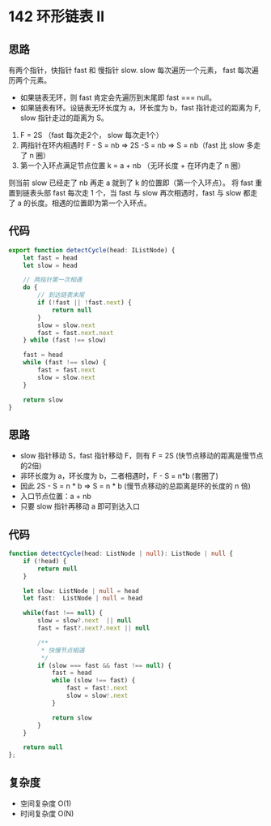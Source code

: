 # 142 环形链表 II

## 思路

有两个指针，快指针 fast 和 慢指针 slow. slow 每次遍历一个元素， fast 每次遍历两个元素。
- 如果链表无环，则 fast 肯定会先遍历到末尾即 fast === null。
- 如果链表有环。设链表无环长度为 a，环长度为 b，fast 指针走过的距离为 F, slow 指针走过的距离为 S。

1. F = 2S （fast 每次走2个， slow 每次走1个）
2. 两指针在环内相遇时 F - S = nb => 2S -S = nb => S = nb（fast 比 slow 多走了 n 圈）
3. 第一个入环点满足节点位置 k = a + nb （无环长度 + 在环内走了 n 圈）

则当前 slow 已经走了 nb 再走 a 就到了 k 的位置即（第一个入环点）。
将 fast 重置到链表头部 fast 每次走 1 个，当 fast 与 slow 再次相遇时，fast 与 slow 都走了 a 的长度。相遇的位置即为第一个入环点。

## 代码

```ts
export function detectCycle(head: IListNode) {
    let fast = head
    let slow = head

    // 两指针第一次相遇
    do {
        // 到达链表末尾
        if (!fast || !fast.next) {
            return null
        }
        slow = slow.next
        fast = fast.next.next
    } while (fast !== slow)

    fast = head
    while (fast !== slow) {
        fast = fast.next
        slow = slow.next
    }

    return slow
}
```


## 思路
- slow 指针移动 S，fast 指针移动 F，则有 F = 2S (快节点移动的距离是慢节点的2倍)
- 非环长度为 a，环长度为 b，二者相遇时，F - S = n*b (套圈了) 
- 因此 2S - S = n * b => S = n * b (慢节点移动的总距离是环的长度的 n 倍)
- 入口节点位置：a + nb 
- 只要 slow 指针再移动 a 即可到达入口

## 代码
```ts
function detectCycle(head: ListNode | null): ListNode | null {
    if (!head) {
        return null
    }    

    let slow: ListNode | null = head
    let fast:  ListNode | null = head

    while(fast !== null) {
        slow = slow?.next  || null
        fast = fast?.next?.next || null

        /**
         * 快慢节点相遇
         */
        if (slow === fast && fast !== null) {
            fast = head
            while (slow !== fast) {
                fast = fast!.next
                slow = slow!.next
            }

            return slow
        }
    }

    return null
};
```
## 复杂度
- 空间复杂度 O(1)
- 时间复杂度 O(N)